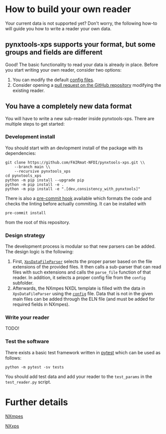 # How to build your own reader

Your current data is not supported yet? Don't worry, the following how-to will guide you how to write a reader your own data.

## pynxtools-xps supports your format, but some groups and fields are different

Good! The basic functionality to read your data is already in place. Before you start writing your own reader, consider two options:
1) You can modify the default [config files](https://github.com/FAIRmat-NFDI/pynxtools-xps/tree/main/pynxtools_xps/config).
2) Consider opening a [pull request on the GitHub repository](https://github.com/FAIRmat-NFDI/pynxtools-xps/pulls) modifying the existing reader.

## You have a completely new data format

You will have to write a new sub-reader inside pynxtools-xps. There are multiple steps to get started:

### Development install

You should start with an devlopment install of the package with its dependencies:

```shell
git clone https://github.com/FAIRmat-NFDI/pynxtools-xps.git \\
    --branch main \\
    --recursive pynxtools_xps
cd pynxtools_xps
python -m pip install --upgrade pip
python -m pip install -e .
python -m pip install -e ".[dev,consistency_with_pynxtools]"
```

There is also a [pre-commit hook](https://pre-commit.com/#intro) available
which formats the code and checks the linting before actually commiting.
It can be installed with
```shell
pre-commit install
```
from the root of this repository.

### Design strategy
The development process is modular so that new parsers can be added. The design logic is the following:
1. First, [`XpsDataFileParser`](https://github.com/FAIRmat-NFDI/pynxtools-xps/blob/main/pynxtools_xps/file_parser.py#L36) selects the proper parser based on the file extensions of the provided files. It then calls a sub-parser that can read files with such extensions and calls the `parse_file` function of that reader. In addition, it selects a proper config file from
the `config` subfolder.
2. Afterwards, the NXmpes NXDL template is filled with the data in `XpsDataFileParser` using the [`config`](https://github.com/FAIRmat-NFDI/pynxtools-xps/tree/main/pynxtools_xps/config) file. Data that is not in the given main files can be added through the ELN file (and must be added for required fields in NXmpes).

### Write your reader
TODO!

### Test the software
There exists a basic test framework written in [pytest](https://docs.pytest.org/en/stable/) which can be used as follows:
```shell
python -m pytest -sv tests
```
You should add test data and add your reader to the `test_params` in the `test_reader.py` script.

# Further details

[NXmpes](https://fairmat-nfdi.github.io/nexus_definitions/classes/contributed_definitions/NXmpes.html)

[NXxps](https://fairmat-nfdi.github.io/nexus_definitions/classes/contributed_definitions/NXxps.html)